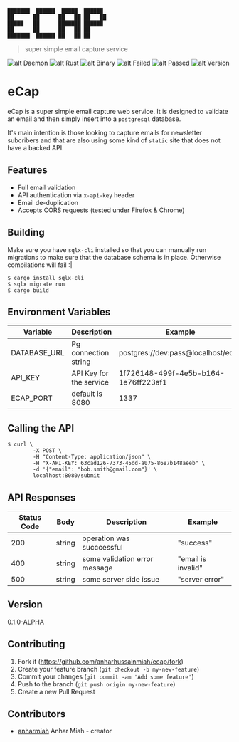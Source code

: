 ```
███████  ██████  █████  ██████
██      ██      ██   ██ ██   ██
█████   ██      ███████ ██████
██      ██      ██   ██ ██
███████  ██████ ██   ██ ██
```

> super simple email capture service

![alt Daemon](https://img.shields.io/badge/Type-Web_service-red.svg)
![alt Rust](https://img.shields.io/badge/Language-Rust-orange.svg)
![alt Binary](https://img.shields.io/badge/Architecture-binary-green.svg)
![alt Failed](https://img.shields.io/badge/Failed-👎_0-red.svg)
![alt Passed](https://img.shields.io/badge/Passed-👍_0-green.svg)
![alt Version](https://img.shields.io/badge/version-0.1.0_ALPHA-blue.svg)

# eCap

eCap is a super simple email capture web service. It is designed to validate an email and then simply insert into a `postgresql` database.

It's main intention is those looking to capture emails for newsletter subcribers and that are also using some kind of `static` site that does not have a backed API.

## Features

- Full email validation
- API authentication via `x-api-key` header
- Email de-duplication
- Accepts CORS requests (tested under Firefox & Chrome)

## Building

Make sure you have `sqlx-cli` installed so that you can manually run migrations to make sure that the database schema is in place. Otherwise compilations will fail :|

```
$ cargo install sqlx-cli
$ sqlx migrate run
$ cargo build
```

## Environment Variables

| Variable     | Description             | Example                              |
| ------------ | ----------------------- | ------------------------------------ |
| DATABASE_URL | Pg connection string    | postgres://dev:pass@localhost/ecap   |
| API_KEY      | API Key for the service | 1f726148-499f-4e5b-b164-1e76ff223af1 |
| ECAP_PORT    | default is 8080         | 1337                                 |

## Calling the API

```shell
$ curl \
        -X POST \
        -H "Content-Type: application/json" \
        -H "X-API-KEY: 63cad126-7373-45dd-a075-8687b148aeeb" \
        -d '{"email": "bob.smith@gmail.com"}' \
        localhost:8080/submit
```

## API Responses

| Status Code | Body   | Description                   | Example            |
| ----------- | ------ | ----------------------------- | ------------------ |
| 200         | string | operation was succcessful     | "success"          |
| 400         | string | some validation error message | "email is invalid" |
| 500         | string | some server side issue        | "server error"     |

## Version

0.1.0-ALPHA

## Contributing

1. Fork it (<https://github.com/anharhussainmiah/ecap/fork>)
2. Create your feature branch (`git checkout -b my-new-feature`)
3. Commit your changes (`git commit -am 'Add some feature'`)
4. Push to the branch (`git push origin my-new-feature`)
5. Create a new Pull Request

## Contributors

- [anharmiah](https://github.com/anharhussainmiah) Anhar Miah - creator
